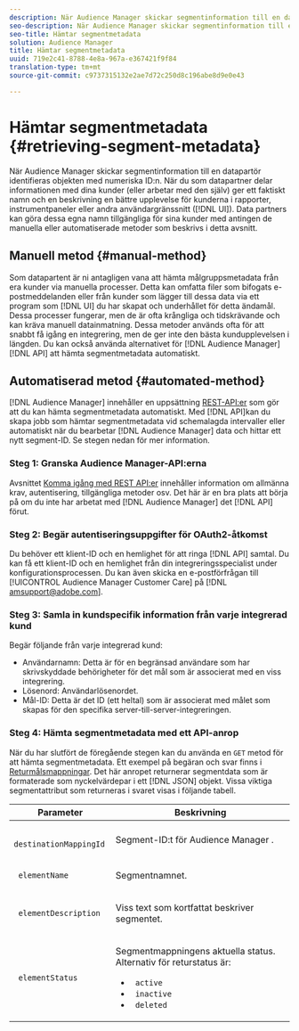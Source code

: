 ```yaml
---
description: När Audience Manager skickar segmentinformation till en datapartör identifieras objekten med numeriska ID:n. När du som datapartner delar informationen med dina kunder (eller arbetar med den själv) ger ett faktiskt namn och en beskrivning en bättre upplevelse för kunderna i rapporter, instrumentpaneler eller andra användargränssnitt. Data partners kan göra dessa egna namn tillgängliga för sina kunder med antingen de manuella eller automatiserade metoder som beskrivs i detta avsnitt.
seo-description: När Audience Manager skickar segmentinformation till en datapartör identifieras objekten med numeriska ID:n. När du som datapartner delar informationen med dina kunder (eller arbetar med den själv) ger ett faktiskt namn och en beskrivning en bättre upplevelse för kunderna i rapporter, instrumentpaneler eller andra användargränssnitt. Data partners kan göra dessa egna namn tillgängliga för sina kunder med antingen de manuella eller automatiserade metoder som beskrivs i detta avsnitt.
seo-title: Hämtar segmentmetadata
solution: Audience Manager
title: Hämtar segmentmetadata
uuid: 719e2c41-8788-4e8a-967a-e367421f9f84
translation-type: tm+mt
source-git-commit: c9737315132e2ae7d72c250d8c196abe8d9e0e43

---
```



# Hämtar segmentmetadata {#retrieving-segment-metadata}

När Audience Manager skickar segmentinformation till en datapartör identifieras objekten med numeriska ID:n. När du som datapartner delar informationen med dina kunder (eller arbetar med den själv) ger ett faktiskt namn och en beskrivning en bättre upplevelse för kunderna i rapporter, instrumentpaneler eller andra användargränssnitt ([!DNL UI]). Data partners kan göra dessa egna namn tillgängliga för sina kunder med antingen de manuella eller automatiserade metoder som beskrivs i detta avsnitt.

## Manuell metod {#manual-method}

Som datapartent är ni antagligen vana att hämta målgruppsmetadata från era kunder via manuella processer. Detta kan omfatta filer som bifogats e-postmeddelanden eller från kunder som lägger till dessa data via ett program som [!DNL UI] du har skapat och underhållet för detta ändamål. Dessa processer fungerar, men de är ofta krångliga och tidskrävande och kan kräva manuell datainmatning. Dessa metoder används ofta för att snabbt få igång en integrering, men de ger inte den bästa kundupplevelsen i längden. Du kan också använda alternativet för [!DNL Audience Manager] [!DNL API] att hämta segmentmetadata automatiskt.

## Automatiserad metod {#automated-method}

[!DNL Audience Manager] innehåller en uppsättning [REST-API:er](../../api/rest-api-main/rest-api-main.md) som gör att du kan hämta segmentmetadata automatiskt. Med [!DNL API]kan du skapa jobb som hämtar segmentmetadata vid schemalagda intervaller eller automatiskt när du bearbetar [!DNL Audience Manager] data och hittar ett nytt segment-ID. Se stegen nedan för mer information.

### Steg 1: Granska Audience Manager-API:erna

Avsnittet [Komma igång med REST API:er](../../api/rest-api-main/aam-api-getting-started.md) innehåller information om allmänna krav, autentisering, tillgängliga metoder osv. Det här är en bra plats att börja på om du inte har arbetat med [!DNL Audience Manager] det [!DNL API] förut.

### Steg 2: Begär autentiseringsuppgifter för OAuth2-åtkomst

Du behöver ett klient-ID och en hemlighet för att ringa [!DNL API] samtal. Du kan få ett klient-ID och en hemlighet från din integreringsspecialist under konfigurationsprocessen. Du kan även skicka en e-postförfrågan till [!UICONTROL Audience Manager Customer Care] på [!DNL amsupport@adobe.com].

### Steg 3: Samla in kundspecifik information från varje integrerad kund

Begär följande från varje integrerad kund:

* Användarnamn: Detta är för en begränsad användare som har skrivskyddade behörigheter för det mål som är associerat med en viss integrering.
* Lösenord: Användarlösenordet.
* Mål-ID: Detta är det ID (ett heltal) som är associerat med målet som skapas för den specifika server-till-server-integreringen.

### Steg 4: Hämta segmentmetadata med ett API-anrop

När du har slutfört de föregående stegen kan du använda en `GET` metod för att hämta segmentmetadata. Ett exempel på begäran och svar finns i [Returmålsmappningar](../../api/rest-api-main/aam-api-destinations/aam-api-retrieve-destinations.md#return-dest-mappings). Det här anropet returnerar segmentdata som är formaterade som nyckelvärdepar i ett [!DNL JSON] objekt. Vissa viktiga segmentattribut som returneras i svaret visas i följande tabell.

<table id="table_446384AE9A36408A9C570CB7DB72C3D6"> 
 <thead> 
  <tr> 
   <th colname="col1" class="entry"> Parameter </th> 
   <th colname="col2" class="entry"> Beskrivning </th> 
  </tr> 
 </thead>
 <tbody> 
  <tr> 
   <td colname="col1"> <p> <code> destinationMappingId</code> </p> </td> 
   <td colname="col2"> <p>Segment-ID:t för <span class="keyword"> Audience Manager</span> . </p> </td> 
  </tr> 
  <tr> 
   <td colname="col1"> <p> <code> elementName</code> </p> </td> 
   <td colname="col2"> <p>Segmentnamnet. </p> </td> 
  </tr> 
  <tr> 
   <td colname="col1"> <p> <code> elementDescription</code> </p> </td> 
   <td colname="col2"> <p>Viss text som kortfattat beskriver segmentet. </p> </td> 
  </tr> 
  <tr> 
   <td colname="col1"> <p> <code> elementStatus</code> </p> </td> 
   <td colname="col2"> <p>Segmentmappningens aktuella status. Alternativ för returstatus är: </p> 
    <ul id="ul_BA3A1F5A773D4ECD9A1A3A1118BDDA8A"> 
     <li id="li_A12B858BD0AD4F35BCD50A4D113D86FF"> <code> active</code> </li> 
     <li id="li_98C04A861C2D4364B5FBD24498E8E9C5"> <code> inactive</code> </li> 
     <li id="li_1913A10948894FF3B507C0A3FE775CC1"> <code> deleted</code> </li> 
    </ul> </td> 
  </tr> 
 </tbody> 
</table>